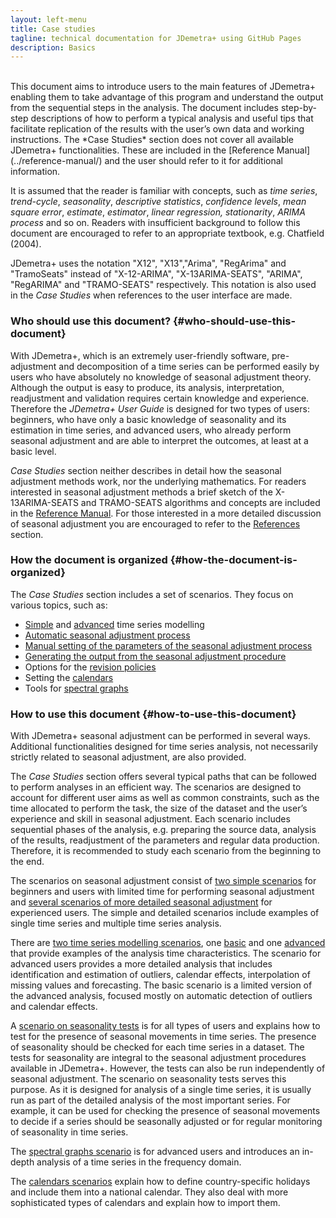 ```yaml
---
layout: left-menu
title: Case studies
tagline: technical documentation for JDemetra+ using GitHub Pages
description: Basics
--- 
```

<br/>
This document aims to introduce users to the main features of JDemetra+
enabling them to take advantage of this program and understand the
output from the sequential steps in the analysis. The document includes
step-by-step descriptions of how to perform a typical analysis and
useful tips that facilitate replication of the results with the user’s own
data and working instructions. The *Case Studies* section does not cover
all available JDemetra+ functionalities. These are included in the
[Reference Manual](../reference-manual/) and the user should refer to it for
additional information.

It is assumed that the reader is familiar with concepts, such as *time
series*, *trend-cycle*, *seasonality*, *descriptive statistics*,
*confidence levels*, *mean square error*, *estimate*, *estimator*,
*linear regression, stationarity*, *ARIMA process* and so on. Readers
with insufficient background to follow this document are encouraged to
refer to an appropriate textbook, e.g. Chatfield (2004).

JDemetra+ uses the notation "X12", "X13","Arima", "RegArima" and
"TramoSeats" instead of "X-12-ARIMA", "X-13ARIMA-SEATS", "ARIMA",
"RegARIMA" and "TRAMO-SEATS" respectively. This notation is also used in
the *Case Studies* when references to the user interface are
made.

### Who should use this document? {#who-should-use-this-document}

With JDemetra+, which is an extremely user-friendly software,
pre-adjustment and decomposition of a time series can be performed
easily by users who have absolutely no knowledge of seasonal adjustment
theory. Although the output is easy to produce, its analysis,
interpretation, readjustment and validation requires certain knowledge
and experience. Therefore the *JDemetra+ User Guide* is designed for two
types of users: beginners, who have only a basic knowledge of
seasonality and its estimation in time series, and advanced users, who
already perform seasonal adjustment and are able to interpret the
outcomes, at least at a basic level.

*Case Studies* section neither describes in detail how the seasonal
adjustment methods work, nor the underlying mathematics. For
readers interested in seasonal adjustment methods a brief
sketch of the X-13ARIMA-SEATS and TRAMO-SEATS algorithms and concepts
are included in the [Reference Manual](../reference-manual/). 
For those interested in a more detailed discussion of seasonal adjustment you are encouraged to refer to the [References](../references) section.

### How the document is organized {#how-the-document-is-organized}

The *Case Studies* section includes a set of scenarios. They focus on various topics, such as:
 - [Simple](../case-studies/modelling-basic.html) and [advanced](../case-studies/modelling-advanced.html) time series modelling
 - [Automatic seasonal adjustment process](../case-studies/simplesa.html)
 - [Manual setting of the parameters of the seasonal adjustment process](../case-studies/specification.html)
 - [Generating the output from the seasonal adjustment procedure](../case-studies/output.html)
 - Options for the [revision policies](../case-studies/revision.html)
 - Setting the [calendars](../case-studies/calendars-main.html)
 - Tools for [spectral graphs](../case-studies/spectralgraphs.html)
 

### How to use this document {#how-to-use-this-document}

With JDemetra+ seasonal adjustment can be performed in several ways.
Additional functionalities designed for time series analysis, not
necessarily strictly related to seasonal adjustment, are also provided.

The *Case Studies* section offers several typical paths that can be
followed to perform analyses in an efficient way. The scenarios are
designed to account for different user aims as well as common constraints, such
as the time allocated to perform the task, the size of the dataset and
the user’s experience and skill in seasonal adjustment. Each scenario
includes sequential phases of the analysis, e.g. preparing the source data,
analysis of the results, readjustment of the parameters and regular data
production. Therefore, it is recommended to study each scenario from the
beginning to the end.
 
The scenarios on seasonal adjustment consist of [two simple scenarios](../case-studies/simplesa.html)
for beginners and users with limited
time for performing seasonal adjustment and [several scenarios of more
detailed seasonal adjustment](../case-studies/detailedsa.html) for experienced users. The simple and
detailed scenarios include examples of single time
series and multiple time series analysis.

There are [two time series modelling scenarios](../case-studies/modelling-main.html), 
one [basic](../case-studies/modelling-basic.html) and one [advanced](../case-studies/modelling-basic.html)
that provide examples of the analysis time characteristics. The
scenario for advanced users provides a more detailed analysis that includes
identification and estimation of outliers, calendar effects,
interpolation of missing values and forecasting. The basic scenario is a
limited version of the advanced analysis, focused mostly on automatic
detection of outliers and calendar effects.

A [scenario on seasonality tests](../case-studies/seasonalitytests.html) 
is for all types of users and explains
how to test for the presence of seasonal movements in time series. The
presence of seasonality should be checked for each time series in a
dataset. The tests for seasonality are integral to the seasonal
adjustment procedures available in JDemetra+. However, the tests can also be
run independently of seasonal adjustment. The scenario on seasonality
tests serves this purpose. As it is designed for analysis of a single
time series, it is usually run as part of the detailed analysis of the most
important series. For example, it can be used for checking the presence
of seasonal movements to decide if a series should be seasonally
adjusted or for regular monitoring of seasonality in time series.

The [spectral graphs scenario](../case-studies/spectralgraphs.html) is for advanced users and introduces
an in-depth analysis of a time series in the frequency domain.

The [calendars scenarios](../case-studies/calendars-main.html) explain how to define country-specific holidays
and include them into a national calendar. They also deal with more
sophisticated types of calendars and explain how to import them.
